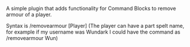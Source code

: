 A simple plugin that adds functionality for Command Blocks to remove armour of a player.

Syntax is /removearmour [Player] (The player can have a part spelt name, for example if my username was Wundark I could have the command as /removearmour Wun)